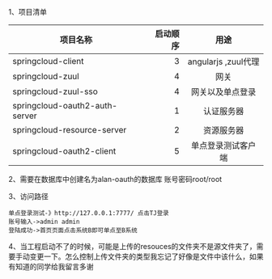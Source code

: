 
1、项目清单

| 项目名称      |  启动顺序  |  用途 |
| --------   | -----:   | :----: |
| springcloud-client     |    3   |   angularjs ,zuul代理  |
| springcloud-zuul      |   4 |   网关   |
| springcloud-zuul-sso      |   4 |   网关以及单点登录   |
| springcloud-oauth2-auth-server        |  1   |   认证服务器    |
| springcloud-resource-server       |  2 |   资源服务器    |
| springcloud-oauth2-client     |  5 |   单点登录测试客户端   |


2、需要在数据库中创建名为alan-oauth的数据库 账号密码root/root


3、访问路径
	
	单点登录测试-》http://127.0.0.1:7777/ 点击TJ登录
	账号输入->admin admin
	登陆成功->首页页面点击系统B即可单点至B系统
4、当工程启动不了的时候，可能是上传的resouces的文件夹不是源文件夹了，需要手动变更一下。怎么控制上传文件夹的类型我忘记了好像是文件中该什么，如果有知道的同学给我留言多谢
